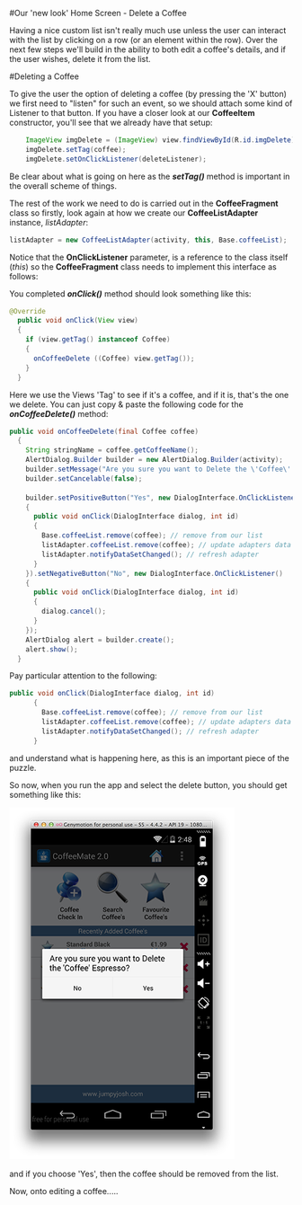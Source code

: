#Our 'new look' Home Screen - Delete a Coffee

Having a nice custom list isn't really much use unless the user can interact with the list by clicking on a row (or an element within the row). Over the next few steps we'll build in the ability to both edit a coffee's details, and if the user wishes, delete it from the list.

#Deleting a Coffee

To give the user the option of deleting a coffee (by pressing the 'X' button) we first need to "listen" for such an event, so we should attach some kind of Listener to that button. If you have a closer look at our <b>CoffeeItem</b> constructor, you'll see that we already have that setup:

~~~java
	ImageView imgDelete = (ImageView) view.findViewById(R.id.imgDelete);
	imgDelete.setTag(coffee);
	imgDelete.setOnClickListener(deleteListener);
~~~

Be clear about what is going on here as the <b><i>setTag()</i></b> method is important in the overall scheme of things.

The rest of the work we need to do is carried out in the <b>CoffeeFragment</b> class so firstly, look again at how we create our <b>CoffeeListAdapter</b> instance, <i>listAdapter</i>:

~~~java
listAdapter = new CoffeeListAdapter(activity, this, Base.coffeeList);
~~~ 

Notice that the <b>OnClickListener</b> parameter, is a reference to the class itself (<i>this</i>) so the <b>CoffeeFragment</b> class needs to implement this interface as follows:

You completed <b><i>onClick()</i></b> method should look something like this:

~~~java
@Override
  public void onClick(View view)
  {
    if (view.getTag() instanceof Coffee)
    {
      onCoffeeDelete ((Coffee) view.getTag());
    }
  } 
~~~

Here we use the Views 'Tag' to see if it's a coffee, and if it is, that's the one we delete. You can just copy & paste the following code for the <b><i>onCoffeeDelete()</i></b> method:

~~~java
public void onCoffeeDelete(final Coffee coffee)
  {
    String stringName = coffee.getCoffeeName();
    AlertDialog.Builder builder = new AlertDialog.Builder(activity);
    builder.setMessage("Are you sure you want to Delete the \'Coffee\' " + stringName + "?");
    builder.setCancelable(false);

    builder.setPositiveButton("Yes", new DialogInterface.OnClickListener()
    {
      public void onClick(DialogInterface dialog, int id)
      {
        Base.coffeeList.remove(coffee); // remove from our list
        listAdapter.coffeeList.remove(coffee); // update adapters data
        listAdapter.notifyDataSetChanged(); // refresh adapter
      }
    }).setNegativeButton("No", new DialogInterface.OnClickListener()
    {
      public void onClick(DialogInterface dialog, int id)
      {
        dialog.cancel();
      }
    });
    AlertDialog alert = builder.create();
    alert.show();
  }
~~~

Pay particular attention to the following:

~~~java
public void onClick(DialogInterface dialog, int id)
      {
        Base.coffeeList.remove(coffee); // remove from our list
        listAdapter.coffeeList.remove(coffee); // update adapters data
        listAdapter.notifyDataSetChanged(); // refresh adapter
      }
~~~

and understand what is happening here, as this is an important piece of the puzzle.

So now, when you run the app and select the delete button, you should get something like this:

![](../img/lab0307.png)

and if you choose 'Yes', then the coffee should be removed from the list.

Now, onto editing a coffee.....
